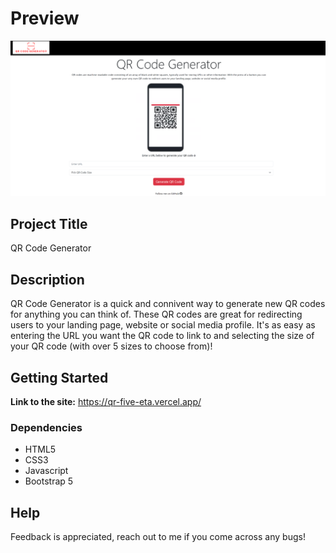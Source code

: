 # Preview

<img src="qr 1.png">

## Project Title

QR Code Generator

## Description

QR Code Generator is a quick and connivent way to generate new QR codes for anything you can think of. These QR codes are great for redirecting users to your landing page, website or social media profile. It's as easy as entering the URL you want the QR code to link to and selecting the size of your QR code (with over 5 sizes to choose from)!

## Getting Started

**Link to the site:**
https://qr-five-eta.vercel.app/

### Dependencies

- HTML5
- CSS3
- Javascript
- Bootstrap 5

## Help

Feedback is appreciated, reach out to me if you come across any bugs!
